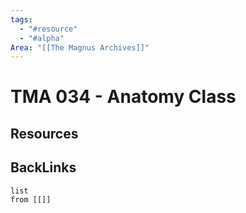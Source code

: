 ```yaml
---
tags:
  - "#resource"
  - "#alpha"
Area: "[[The Magnus Archives]]"
---
```


# TMA 034 - Anatomy Class


## Resources


## BackLinks

```dataview
list
from [[]]
```

